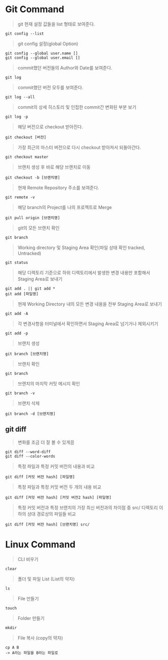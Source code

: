 # Git Command 
> git 현재 설정 값들을 list 형태로 보여준다.
```git
git config --list
```
>git config 설정(global Option)
```git
git config --global user.name []
git config --global user.email []
```
>commit했던 버전들의 Author와 Date를 보여준다.
```git
git log
```
>commit했던 버전 모두를 보여준다.
```git
git log --all
```
>commit의 상세 히스토리 및 인접한 commit간 변화된 부분 보기 
```
git log -p
```
>해당 버전으로 checkout 받아진다.
```
git checkout [버전]
```
>가장 최근의 마스터 버전으로 다시 checkout 받아져서 되돌아간다.
```
git checkout master
```
>브랜치 생성 후 바로 해당 브랜치로 이동
```
git checkout -b [브랜치명]
```
>현재 Remote Repository 주소를 보여준다.
```
git remote -v
```
>해당 branch의 Project를 나의 프로젝트로 Merge
```
git pull origin [브랜치명]
```
>git의 모든 브랜치 확인
```
git branch
```
>Working directory 및 Staging Area 확인(파일 상태 확인 tracked, Untracked)
```
git status
```
>해당 디렉토리 기준으로 하위 디렉토리에서 발생한 변경 내용만 포함해서 Staging Area로 보내기
```
git add . || git add *
git add [파일명]
```
>현재 Working Directory 내의 모든 변경 내용을 전부 Staging Area로 보내기
```
git add -A
```
>각 변경사항을 터미널에서 확인하면서 Staging Area로 넘기거나 제외시키기 
```
git add -p
```
>브랜치 생성
```
git branch [브랜치명]
```
>브랜치 확인
```
git branch
```
>브랜치의 마지막 커밋 메시지 확인
```
git branch -v
```
>브랜치 삭제
```
git branch -d [브랜치명]
```

## git diff 

> 변화를 조금 더 잘 볼 수 있게끔
```
git diff --word-diff
git diff --color-words
```
>특정 파일과 특정 커밋 버전의 내용과 비교 
```
git diff [커밋 버전 hash] [파일명]
```
>특정 파일과 특정 커밋 버전 두 개의 내용 비교 
```
git diff [커밋 버전 hash] [커밋 버전2 hash] [파일명]
```
>특정 커밋 버전과 특정 브랜치의 가장 최신 버전과의 차이점 중 src/ 디렉토리 이하의 상대 경로상의 파일들 비교
```
git diff [커밋 버전 hash] [브랜치명] src/
```

# Linux Command
> CLI 비우기 
```linux
clear
```

> 폴더 및 파일 List  (List의 약자)  
```linux
ls
```

> File 만들기 
```linux
touch
```

> Folder 만들기
``` linux
mkdir
```

> File 복사 (copy의 약자)
```
cp A B 
-> A라는 파일을 B라는 파일로 
```
